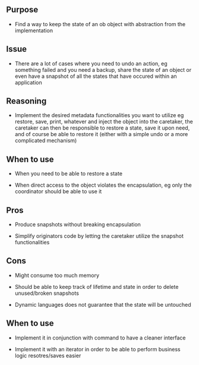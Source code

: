 ## Purpose

* Find a way to keep the state of an ob object with abstraction from the implementation

## Issue

* There are a lot of cases where you need to undo an action, eg something failed and you need a backup, share the state of an object or even have a snapshot of all the states that have occured within an application

## Reasoning

* Implement the desired metadata functionalities you want to utilize eg restore, save, print, whatever and inject the object into the caretaker, the caretaker can then be responsible to restore a state, save it upon need, and of course be able to restore it (either with a simple undo or a more complicated mechanism)

## When to use

* When you need to be able to restore a state

* When direct access to the object violates the encapsulation, eg only the coordinator should be able to use it

## Pros

* Produce snapshots without breaking encapsulation

* Simplify originators code by letting the caretaker utilize the snapshot functionalities

## Cons

* Might consume too much memory

* Should be able to keep track of lifetime and state in order to delete unused/broken snapshots

* Dynamic languages does not guarantee that the state will be untouched

## When to use

* Implement it in conjunction with command to have a cleaner interface

* Implement it with an iterator in order to be able to perform business logic resotres/saves easier